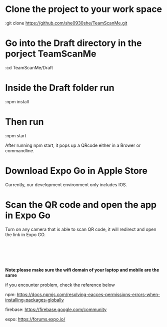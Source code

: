 # Clone the project to your work space
:git clone https://github.com/she0930she/TeamScanMe.git

# Go into the Draft directory in the porject TeamScanMe
:cd TeamScanMe/Draft

# Inside the Draft folder run
:npm install

# Then run
:npm start

After running npm start, it pops up a QRcode either in a Brower or commandline.

# Download Expo Go in Apple Store
Currently, our development environment only includes IOS. 

# Scan the QR code and open the app in Expo Go
Turn on any camera that is able to scan QR code, it will redirect and open the link in Expo GO. 

<br/>
<br/>
<br/>
<br/>

**Note:please make sure the wifi domain of your laptop and mobile are the same**<br/>

if you encounter problem, check the reference below

npm: https://docs.npmjs.com/resolving-eacces-permissions-errors-when-installing-packages-globally

firebase: https://firebase.google.com/community

expo: https://forums.expo.io/



